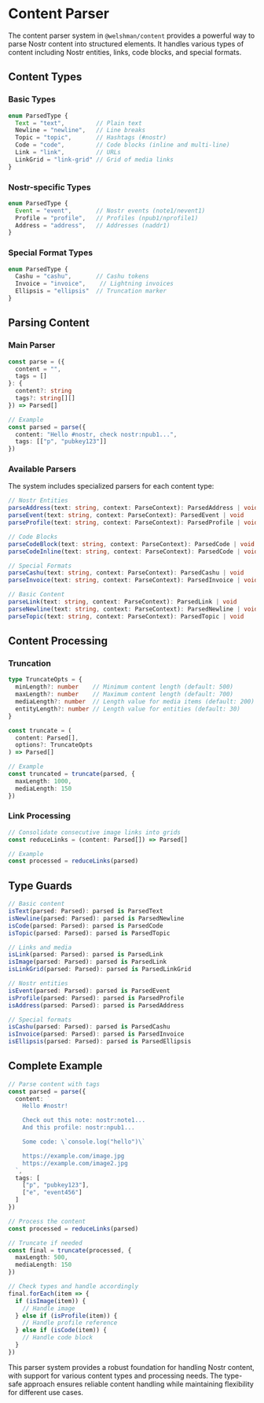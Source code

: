 # Content Parser

The content parser system in `@welshman/content` provides a powerful way to parse Nostr content into structured elements.
It handles various types of content including Nostr entities, links, code blocks, and special formats.

## Content Types

### Basic Types
```typescript
enum ParsedType {
  Text = "text",         // Plain text
  Newline = "newline",   // Line breaks
  Topic = "topic",       // Hashtags (#nostr)
  Code = "code",         // Code blocks (inline and multi-line)
  Link = "link",         // URLs
  LinkGrid = "link-grid" // Grid of media links
}
```

### Nostr-specific Types
```typescript
enum ParsedType {
  Event = "event",       // Nostr events (note1/nevent1)
  Profile = "profile",   // Profiles (npub1/nprofile1)
  Address = "address",   // Addresses (naddr1)
}
```

### Special Format Types
```typescript
enum ParsedType {
  Cashu = "cashu",       // Cashu tokens
  Invoice = "invoice",    // Lightning invoices
  Ellipsis = "ellipsis"  // Truncation marker
}
```

## Parsing Content

### Main Parser
```typescript
const parse = ({
  content = "",
  tags = []
}: {
  content?: string
  tags?: string[][]
}) => Parsed[]

// Example
const parsed = parse({
  content: "Hello #nostr, check nostr:npub1...",
  tags: [["p", "pubkey123"]]
})
```

### Available Parsers

The system includes specialized parsers for each content type:

```typescript
// Nostr Entities
parseAddress(text: string, context: ParseContext): ParsedAddress | void
parseEvent(text: string, context: ParseContext): ParsedEvent | void
parseProfile(text: string, context: ParseContext): ParsedProfile | void

// Code Blocks
parseCodeBlock(text: string, context: ParseContext): ParsedCode | void
parseCodeInline(text: string, context: ParseContext): ParsedCode | void

// Special Formats
parseCashu(text: string, context: ParseContext): ParsedCashu | void
parseInvoice(text: string, context: ParseContext): ParsedInvoice | void

// Basic Content
parseLink(text: string, context: ParseContext): ParsedLink | void
parseNewline(text: string, context: ParseContext): ParsedNewline | void
parseTopic(text: string, context: ParseContext): ParsedTopic | void
```

## Content Processing

### Truncation
```typescript
type TruncateOpts = {
  minLength?: number    // Minimum content length (default: 500)
  maxLength?: number    // Maximum content length (default: 700)
  mediaLength?: number  // Length value for media items (default: 200)
  entityLength?: number // Length value for entities (default: 30)
}

const truncate = (
  content: Parsed[],
  options?: TruncateOpts
) => Parsed[]

// Example
const truncated = truncate(parsed, {
  maxLength: 1000,
  mediaLength: 150
})
```

### Link Processing
```typescript
// Consolidate consecutive image links into grids
const reduceLinks = (content: Parsed[]) => Parsed[]

// Example
const processed = reduceLinks(parsed)
```

## Type Guards

```typescript
// Basic content
isText(parsed: Parsed): parsed is ParsedText
isNewline(parsed: Parsed): parsed is ParsedNewline
isCode(parsed: Parsed): parsed is ParsedCode
isTopic(parsed: Parsed): parsed is ParsedTopic

// Links and media
isLink(parsed: Parsed): parsed is ParsedLink
isImage(parsed: Parsed): parsed is ParsedLink
isLinkGrid(parsed: Parsed): parsed is ParsedLinkGrid

// Nostr entities
isEvent(parsed: Parsed): parsed is ParsedEvent
isProfile(parsed: Parsed): parsed is ParsedProfile
isAddress(parsed: Parsed): parsed is ParsedAddress

// Special formats
isCashu(parsed: Parsed): parsed is ParsedCashu
isInvoice(parsed: Parsed): parsed is ParsedInvoice
isEllipsis(parsed: Parsed): parsed is ParsedEllipsis
```

## Complete Example

```typescript
// Parse content with tags
const parsed = parse({
  content: `
    Hello #nostr!

    Check out this note: nostr:note1...
    And this profile: nostr:npub1...

    Some code: \`console.log("hello")\`

    https://example.com/image.jpg
    https://example.com/image2.jpg
  `,
  tags: [
    ["p", "pubkey123"],
    ["e", "event456"]
  ]
})

// Process the content
const processed = reduceLinks(parsed)

// Truncate if needed
const final = truncate(processed, {
  maxLength: 500,
  mediaLength: 150
})

// Check types and handle accordingly
final.forEach(item => {
  if (isImage(item)) {
    // Handle image
  } else if (isProfile(item)) {
    // Handle profile reference
  } else if (isCode(item)) {
    // Handle code block
  }
})
```

This parser system provides a robust foundation for handling Nostr content, with support for various content types and processing needs. The type-safe approach ensures reliable content handling while maintaining flexibility for different use cases.
